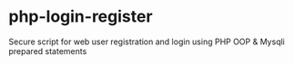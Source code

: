 # php-login-register
Secure script for web user registration and login using PHP OOP &amp; Mysqli prepared statements
